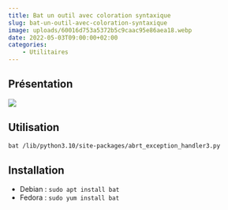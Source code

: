 ```yaml
---
title: Bat un outil avec coloration syntaxique
slug: bat-un-outil-avec-coloration-syntaxique
image: uploads/60016d753a5372b5c9caac95e86aea18.webp
date: 2022-05-03T09:00:00+02:00
categories:
    - Utilitaires
---
```


## Présentation

![](uploads/b6de10cbf5b9f5b6692eec68d3e72bdf.webp)

## Utilisation

```bash
bat /lib/python3.10/site-packages/abrt_exception_handler3.py
```

## Installation

- Debian : `sudo apt install bat`
- Fedora : `sudo yum install bat`